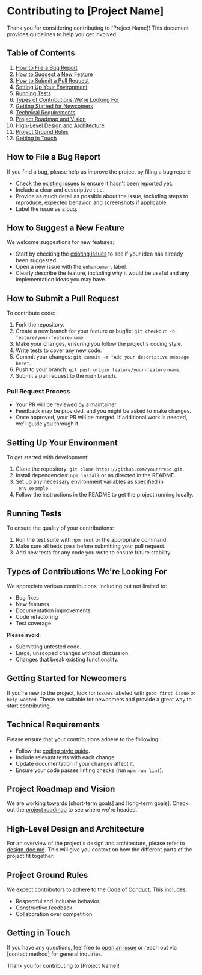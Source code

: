 # Contributing to [Project Name]

Thank you for considering contributing to [Project Name]! This document provides guidelines to help you get involved.

## Table of Contents

1. [How to File a Bug Report](#how-to-file-a-bug-report)
2. [How to Suggest a New Feature](#how-to-suggest-a-new-feature)
3. [How to Submit a Pull Request](#how-to-submit-a-pull-request)
4. [Setting Up Your Environment](#setting-up-your-environment)
5. [Running Tests](#running-tests)
6. [Types of Contributions We're Looking For](#types-of-contributions-were-looking-for)
7. [Getting Started for Newcomers](#getting-started-for-newcomers)
8. [Technical Requirements](#technical-requirements)
9. [Project Roadmap and Vision](#project-roadmap-and-vision)
10. [High-Level Design and Architecture](#high-level-design-and-architecture)
11. [Project Ground Rules](#project-ground-rules)
12. [Getting in Touch](#getting-in-touch)

## How to File a Bug Report

If you find a bug, please help us improve the project by filing a bug report:
- Check the [existing issues](link-to-issues) to ensure it hasn't been reported yet.
- Include a clear and descriptive title.
- Provide as much detail as possible about the issue, including steps to reproduce, expected behavior, and screenshots if applicable.
- Label the issue as a bug.

## How to Suggest a New Feature

We welcome suggestions for new features:
- Start by checking the [existing issues](link-to-issues) to see if your idea has already been suggested.
- Open a new issue with the `enhancement` label.
- Clearly describe the feature, including why it would be useful and any implementation ideas you may have.

## How to Submit a Pull Request

To contribute code:
1. Fork the repository.
2. Create a new branch for your feature or bugfix: `git checkout -b feature/your-feature-name`.
3. Make your changes, ensuring you follow the project's coding style.
4. Write tests to cover any new code.
5. Commit your changes: `git commit -m "Add your descriptive message here"`.
6. Push to your branch: `git push origin feature/your-feature-name`.
7. Submit a pull request to the `main` branch.

### Pull Request Process
- Your PR will be reviewed by a maintainer.
- Feedback may be provided, and you might be asked to make changes.
- Once approved, your PR will be merged. If additional work is needed, we’ll guide you through it.

## Setting Up Your Environment

To get started with development:
1. Clone the repository: `git clone https://github.com/your/repo.git`.
2. Install dependencies: `npm install` or as directed in the README.
3. Set up any necessary environment variables as specified in `.env.example`.
4. Follow the instructions in the README to get the project running locally.

## Running Tests

To ensure the quality of your contributions:
1. Run the test suite with `npm test` or the appropriate command.
2. Make sure all tests pass before submitting your pull request.
3. Add new tests for any code you write to ensure future stability.

## Types of Contributions We're Looking For

We appreciate various contributions, including but not limited to:
- Bug fixes
- New features
- Documentation improvements
- Code refactoring
- Test coverage

**Please avoid**:
- Submitting untested code.
- Large, unscoped changes without discussion.
- Changes that break existing functionality.

## Getting Started for Newcomers

If you're new to the project, look for issues labeled with `good first issue` or `help wanted`. These are suitable for newcomers and provide a great way to start contributing.

## Technical Requirements

Please ensure that your contributions adhere to the following:
- Follow the [coding style guide](link-to-style-guide).
- Include relevant tests with each change.
- Update documentation if your changes affect it.
- Ensure your code passes linting checks (run `npm run lint`).

## Project Roadmap and Vision

We are working towards [short-term goals] and [long-term goals]. Check out the [project roadmap](link-to-roadmap) to see where we're headed.

## High-Level Design and Architecture

For an overview of the project's design and architecture, please refer to [design-doc.md](link-to-design-doc). This will give you context on how the different parts of the project fit together.

## Project Ground Rules

We expect contributors to adhere to the [Code of Conduct](link-to-code-of-conduct). This includes:
- Respectful and inclusive behavior.
- Constructive feedback.
- Collaboration over competition.

## Getting in Touch

If you have any questions, feel free to [open an issue](link-to-issues) or reach out via [contact method] for general inquiries.

Thank you for contributing to [Project Name]!
